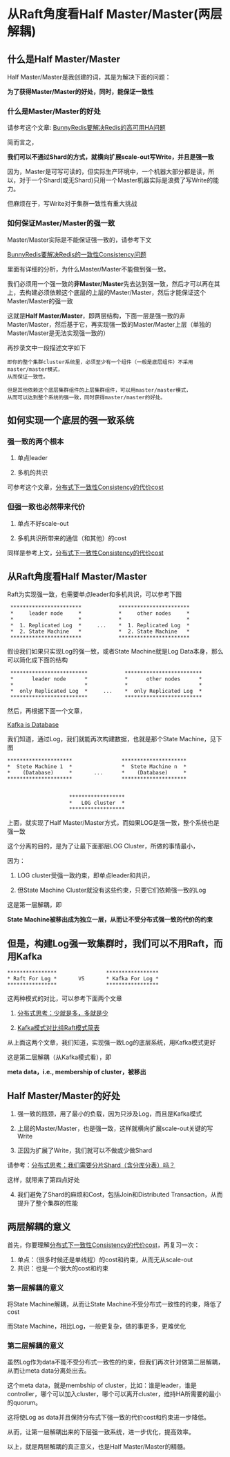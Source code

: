 # 从Raft角度看Half Master/Master(两层解耦)

## 什么是Half Master/Master

Half Master/Master是我创建的词，其是为解决下面的问题：

**为了获得Master/Master的好处，同时，能保证一致性**

### 什么是Master/Master的好处

请参考这个文章: [BunnyRedis要解决Redis的高可用HA问题](https://zhuanlan.zhihu.com/p/392628491)

简而言之，

**我们可以不通过Shard的方式，就横向扩展scale-out写Write，并且是强一致**

因为，Master是可写可读的，但实际生产环境中，一个机器大部分都是读，所以，对于一个Shard(或无Shard)只用一个Master机器实际是浪费了写Write的能力。

但麻烦在于，写Write对于集群一致性有重大挑战

### 如何保证Master/Master的强一致

Master/Master实际是不能保证强一致的，请参考下文

[BunnyRedis要解决Redis的一致性Consistency问题](https://zhuanlan.zhihu.com/p/392637293)

里面有详细的分析，为什么Master/Master不能做到强一致。

我们必须用一个强一致的**非Master/Master**先去达到强一致，然后才可以再在其上，去构建必须依赖这个底层的上层的Master/Master，然后才能保证这个Master/Master的强一致

这就是**Half Master/Master**，即两层结构，下面一层是强一致的非Master/Master，然后基于它，再实现强一致的Master/Master上层（单独的Master/Master是无法实现强一致的）

再抄录文中一段描述文字如下

```
即你的整个集群cluster系统里，必须至少有一个组件（一般是底层组件）不采用master/master模式，
从而保证一致性。

但是其他依赖这个底层集群组件的上层集群组件，可以用master/master模式，
从而可以达到整个系统的强一致，同时获得master/master的好处。
```

## 如何实现一个底层的强一致系统

### 强一致的两个根本

1. 单点leader

2. 多机的共识

可参考这个文章，[分布式下一致性Consistency的代价cost](https://zhuanlan.zhihu.com/p/399639015)

### 但强一致也必然带来代价

1. 单点不好scale-out

2. 多机共识所带来的通信（和其他）的cost

同样是参考上文，[分布式下一致性Consistency的代价cost](https://zhuanlan.zhihu.com/p/399639015)

## 从Raft角度看Half Master/Master

Raft为实现强一致，也需要单点leader和多机共识，可以参考下图

```
 ***********************            ***********************
 *     leader node     *            *     other nodes     *
 *                     *            *                     *
 *  1. Replicated Log  *     ...    *  1. Replicated Log  *
 *  2. State Machine   *            *  2. State Machine   *
 ***********************            ***********************
```

假设我们如果只实现Log的强一致，或者State Machine就是Log Data本身，那么可以简化成下面的结构

```
 *************************            *************************
 *      leader node      *            *      other nodes      *
 *                       *            *                       *
 *  only Replicated Log  *     ...    *  only Replicated Log  *
 *************************            *************************
```

然后，再根据下面一个文章，

[Kafka is Database](https://zhuanlan.zhihu.com/p/392645152)

我们知道，通过Log，我们就能再次构建数据，也就是那个State Machine，见下图

```
*********************                *********************
*  Stete Machine 1  *                *  Stete Machine n  *
*    (Database)     *       ...      *    (Database)     *
*********************                *********************


                    ******************
                    *   LOG cluster  *
                    ******************
```

上面，就实现了Half Master/Master方式，而如果LOG是强一致，整个系统也是强一致

这个分离的目的，是为了让最下面那层LOG Cluster，所做的事情最小，

因为：

1. LOG cluster受强一致约束，即单点leader和共识，

2. 但State Machine Cluster就没有这些约束，只要它们依赖强一致的Log

这是第一层解耦，即

**State Machine被移出成为独立一层，从而让不受分布式强一致的代价的约束**

## 但是，构建Log强一致集群时，我们可以不用Raft，而用Kafka

```
****************                *****************
* Raft For Log *       VS       * Kafka For Log *
****************                *****************
```

这两种模式的对比，可以参考下面两个文章

1. [分布式思考：少就是多，多就是少](https://zhuanlan.zhihu.com/p/402990609)

2. [Kafka模式对比纯Raft模式简表]()

从上面这两个文章，我们知道，实现强一致Log的底层系统，用Kafka模式更好

这是第二层解耦（从Kafka模式看），即

**meta data，i.e., membership of cluster，被移出**

## Half Master/Master的好处

1. 强一致的瓶颈，用了最小的负载，因为只涉及Log，而且是Kafka模式

2. 上层的Master/Master，也是强一致，这样就横向扩展scale-out关键的写Write

3. 正因为扩展了Write，我们就可以不做或少做Shard

请参考：[分布式思考：我们需要分片Shard（含分库分表）吗？](https://zhuanlan.zhihu.com/p/403604353)

这样，就带来了第四点好处

4. 我们避免了Shard的麻烦和Cost，包括Join和Distributed Transaction，从而提升了整个集群的性能

## 两层解耦的意义

首先，你要理解[分布式下一致性Consistency的代价cost](https://zhuanlan.zhihu.com/p/399639015)，再复习一次：

1. 单点：（很多时候还是单线程）的cost和约束，从而无从scale-out
2. 共识：也是一个很大的cost和约束

### 第一层解耦的意义

将State Machine解耦，从而让State Machine不受分布式一致性的约束，降低了cost

而State Machine，相比Log，一般更复杂，做的事更多，更难优化

### 第二层解耦的意义

虽然Log作为data不能不受分布式一致性的约束，但我们再次针对做第二层解耦，从而让meta data分离处出去。

这个meta data，就是membship of cluster，比如：谁是leader，谁是controller，哪个可以加入cluster，哪个可以离开cluster，维持HA所需要的最小的quorum。

这将使Log as data并且保持分布式下强一致的代价cost和约束进一步降低。

从而，让第一层解耦出来的下层强一致系统，进一步优化，提高效率。

以上，就是两层解耦的真正意义，也是Half Master/Master的精髓。